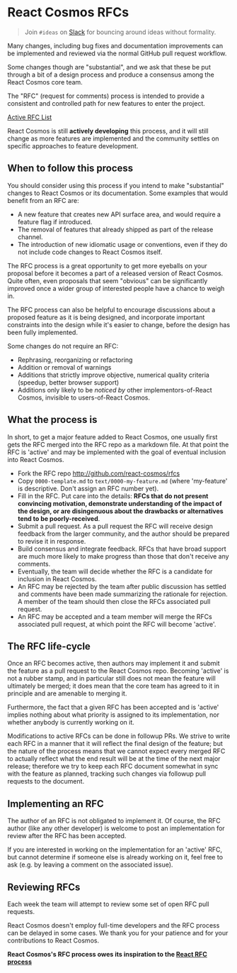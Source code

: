 # React Cosmos RFCs

> Join `#ideas` on [Slack](https://join-react-cosmos.now.sh/) for bouncing around ideas without formality.

Many changes, including bug fixes and documentation improvements can be
implemented and reviewed via the normal GitHub pull request workflow.

Some changes though are "substantial", and we ask that these be put
through a bit of a design process and produce a consensus among the React Cosmos
core team.

The "RFC" (request for comments) process is intended to provide a
consistent and controlled path for new features to enter the project.

[Active RFC List](https://github.com/react-cosmos/rfcs/pulls)

React Cosmos is still **actively developing** this process, and it will still change as
more features are implemented and the community settles on specific approaches
to feature development.

## When to follow this process

You should consider using this process if you intend to make "substantial"
changes to React Cosmos or its documentation. Some examples that would benefit
from an RFC are:

- A new feature that creates new API surface area, and would
  require a feature flag if introduced.
- The removal of features that already shipped as part of the release
  channel.
- The introduction of new idiomatic usage or conventions, even if they
  do not include code changes to React Cosmos itself.

The RFC process is a great opportunity to get more eyeballs on your proposal
before it becomes a part of a released version of React Cosmos. Quite often, even
proposals that seem "obvious" can be significantly improved once a wider
group of interested people have a chance to weigh in.

The RFC process can also be helpful to encourage discussions about a proposed
feature as it is being designed, and incorporate important constraints into
the design while it's easier to change, before the design has been fully
implemented.

Some changes do not require an RFC:

- Rephrasing, reorganizing or refactoring
- Addition or removal of warnings
- Additions that strictly improve objective, numerical quality
  criteria (speedup, better browser support)
- Additions only likely to be _noticed by_ other implementors-of-React Cosmos,
  invisible to users-of-React Cosmos.

## What the process is

In short, to get a major feature added to React Cosmos, one usually first gets
the RFC merged into the RFC repo as a markdown file. At that point the RFC
is 'active' and may be implemented with the goal of eventual inclusion
into React Cosmos.

- Fork the RFC repo http://github.com/react-cosmos/rfcs
- Copy `0000-template.md` to `text/0000-my-feature.md` (where
  'my-feature' is descriptive. Don't assign an RFC number yet).
- Fill in the RFC. Put care into the details: **RFCs that do not
  present convincing motivation, demonstrate understanding of the
  impact of the design, or are disingenuous about the drawbacks or
  alternatives tend to be poorly-received**.
- Submit a pull request. As a pull request the RFC will receive design
  feedback from the larger community, and the author should be prepared
  to revise it in response.
- Build consensus and integrate feedback. RFCs that have broad support
  are much more likely to make progress than those that don't receive any
  comments.
- Eventually, the team will decide whether the RFC is a candidate
  for inclusion in React Cosmos.
- An RFC may be rejected by the team after public discussion has settled
  and comments have been made summarizing the rationale for rejection. A member of
  the team should then close the RFCs associated pull request.
- An RFC may be accepted and a team member will merge the RFCs associated pull
  request, at which point the RFC will become 'active'.

## The RFC life-cycle

Once an RFC becomes active, then authors may implement it and submit the
feature as a pull request to the React Cosmos repo. Becoming 'active' is not a rubber
stamp, and in particular still does not mean the feature will ultimately
be merged; it does mean that the core team has agreed to it in principle
and are amenable to merging it.

Furthermore, the fact that a given RFC has been accepted and is
'active' implies nothing about what priority is assigned to its
implementation, nor whether anybody is currently working on it.

Modifications to active RFCs can be done in followup PRs. We strive
to write each RFC in a manner that it will reflect the final design of
the feature; but the nature of the process means that we cannot expect
every merged RFC to actually reflect what the end result will be at
the time of the next major release; therefore we try to keep each RFC
document somewhat in sync with the feature as planned, tracking such changes
via followup pull requests to the document.

[react rfc process]: https://github.com/reactjs/rfcs

## Implementing an RFC

The author of an RFC is not obligated to implement it. Of course, the
RFC author (like any other developer) is welcome to post an
implementation for review after the RFC has been accepted.

If you are interested in working on the implementation for an 'active'
RFC, but cannot determine if someone else is already working on it,
feel free to ask (e.g. by leaving a comment on the associated issue).

## Reviewing RFCs

Each week the team will attempt to review some set of open RFC
pull requests.

React Cosmos doesn't employ full-time developers and the RFC process can be delayed in some cases.
We thank you for your patience and for your contributions to React Cosmos.

**React Cosmos's RFC process owes its inspiration to the [React RFC process]**
